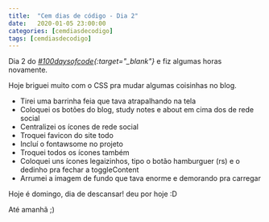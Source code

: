 ```yaml
---
title:  "Cem dias de código - Dia 2"
date:   2020-01-05 23:00:00
categories: [cemdiasdecodigo]
tags: [cemdiasdecodigo]
---
```


Dia 2 do *[#100daysofcode](https://twitter.com/hashtag/100DaysOfCode){:target="_blank"}* e fiz algumas horas novamente.

Hoje briguei muito com o CSS pra mudar algumas coisinhas no blog.

- Tirei uma barrinha feia que tava atrapalhando na tela
- Coloquei os botões do blog, study notes e about em cima dos de rede social
- Centralizei os ícones de rede social
- Troquei favicon do site todo
- Incluí o fontawsome no projeto
- Troquei todos os ícones também
- Coloquei uns ícones legaizinhos, tipo o botão hamburguer (rs) e o dedinho pra fechar a toggleContent
- Arrumei a imagem de fundo que tava enorme e demorando pra carregar

Hoje é domingo, dia de descansar! deu por hoje :D

Até amanhã ;)
